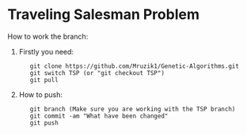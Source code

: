 # Traveling Salesman Problem
How to work the branch:

1) Firstly you need:
   ```
      git clone https://github.com/Mruzik1/Genetic-Algorithms.git
      git switch TSP (or "git checkout TSP")
      git pull
   ```
2) How to push:
   ```
      git branch (Make sure you are working with the TSP branch)
      git commit -am "What have been changed"
      git push
   ```
